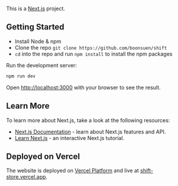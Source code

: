 This is a [Next.js](https://nextjs.org/) project.

## Getting Started
- Install Node & npm
- Clone the repo `git clone https://github.com/boonsuen/shift`
- `cd` into the repo and run `npm install` to install the npm packages

Run the development server:

```bash
npm run dev
```

Open [http://localhost:3000](http://localhost:3000) with your browser to see the result.

## Learn More

To learn more about Next.js, take a look at the following resources:

- [Next.js Documentation](https://nextjs.org/docs) - learn about Next.js features and API.
- [Learn Next.js](https://nextjs.org/learn) - an interactive Next.js tutorial.

## Deployed on Vercel

The website is deployed on [Vercel Platform](https://vercel.com/) and live at [shift-store.vercel.app](https://shift-store.vercel.app).
